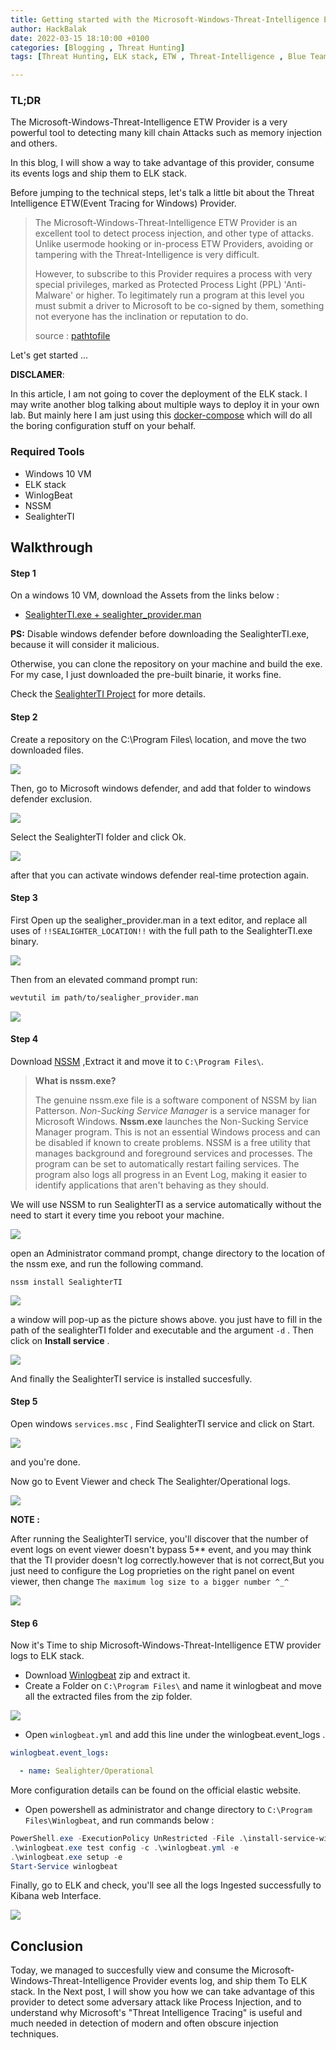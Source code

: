```yaml
---
title: Getting started with the Microsoft-Windows-Threat-Intelligence ETW Provider
author: HackBalak
date: 2022-03-15 18:10:00 +0100
categories: [Blogging , Threat Hunting]
tags: [Threat Hunting, ELK stack, ETW , Threat-Intelligence , Blue Teaming, Attack Detection]

---
```



### TL;DR

The Microsoft-Windows-Threat-Intelligence ETW Provider is a very powerful tool to detecting many kill chain Attacks such as memory injection and others.

In this blog, I will show a way to take advantage of this provider, consume its events logs and ship them to ELK stack.

Before jumping to the technical steps, let's talk a little bit about the Threat Intelligence ETW(Event Tracing for Windows) Provider.


> The Microsoft-Windows-Threat-Intelligence ETW Provider is an excellent tool to detect process injection, and other type of attacks. Unlike usermode hooking or in-process ETW Providers, avoiding or tampering with the Threat-Intelligence is very difficult.
> 
> However, to subscribe to this Provider requires a process with very special privileges, marked as Protected Process Light (PPL) 'Anti-Malware' or higher. To legitimately run a program at this level you must submit a driver to Microsoft to be co-signed by them, something not everyone has the inclination or reputation to do.
>
> source : [pathtofile](https://github.com/pathtofile/SealighterTI#overview)

Let's get started ...

**DISCLAMER**:


In this article, I am not going to cover the deployment of the ELK stack. I may write another blog talking about multiple ways to deploy it in your own lab. But mainly here I am just using this [docker-compose](https://github.com/deviantony/docker-elk) which will do all the boring configuration stuff on your behalf.


### Required Tools

*  Windows 10 VM
*  ELK stack
*  WinlogBeat
*  NSSM
*  SealighterTI


## Walkthrough


#### Step 1
On a windows 10 VM, download the Assets from the links below :

+ [SealighterTI.exe + sealighter_provider.man](https://github.com/pathtofile/SealighterTI/releases)

**PS:** Disable windows defender before downloading the SealighterTI.exe, because it will consider it malicious.

Otherwise, you can clone the repository on your machine and build the exe. For my case, I just downloaded the pre-built binarie, it works fine.

 Check the [SealighterTI Project](https://github.com/pathtofile/SealighterTI) for more details. 
 
 
#### Step 2

Create a repository on the C:\Program Files\ location, and move the two downloaded files.


<img src="https://github.com/HackBalak/Hackbalak.github.io/blob/main/_posts/Aseets/ETW-TI/1.png?raw=true">

Then, go to Microsoft windows defender, and add that folder to windows defender exclusion.

<img src="https://github.com/HackBalak/Hackbalak.github.io/blob/main/_posts/Aseets/ETW-TI/1-1.png?raw=true">

Select the SealighterTI folder and click Ok.

<img src="https://github.com/HackBalak/Hackbalak.github.io/blob/main/_posts/Aseets/ETW-TI/1-1-1.png?raw=true">

after that you can activate windows defender real-time protection again.


#### Step 3

First Open up the sealigher_provider.man in a text editor, and replace all uses of `!!SEALIGHTER_LOCATION!!` with the full path to the SealighterTI.exe binary.

<img src="https://github.com/HackBalak/Hackbalak.github.io/blob/main/_posts/Aseets/ETW-TI/2.png?raw=true">

 Then from an elevated command prompt run:

```bash
wevtutil im path/to/sealigher_provider.man
```

<img src="https://github.com/HackBalak/Hackbalak.github.io/blob/main/_posts/Aseets/ETW-TI/3.png?raw=true">


#### Step 4

Download [NSSM](https://nssm.cc/ci/nssm-2.24-101-g897c7ad.zip) ,Extract it and move it to `C:\Program Files\`.

> **What is nssm.exe?**
> 
> The genuine nssm.exe file is a software component of NSSM by Iian Patterson.
> *Non-Sucking Service Manager* is a service manager for Microsoft Windows. **Nssm.exe** launches the Non-Sucking Service Manager program. This is not an essential Windows process and can be disabled if known to create problems. NSSM is a free utility that manages background and foreground services and processes. The program can be set to automatically restart failing services. The program also logs all progress in an Event Log, making it easier to identify applications that aren't behaving as they should. 

We will use NSSM to run SealighterTI as a service automatically without the need to start it every time you reboot your machine.

<img src="https://github.com/HackBalak/Hackbalak.github.io/blob/main/_posts/Aseets/ETW-TI/4.png?raw=true">

open an Administrator command prompt, change directory to the location of the nssm exe, and run the following command.

`nssm install SealighterTI`

<img src="https://github.com/HackBalak/Hackbalak.github.io/blob/main/_posts/Aseets/ETW-TI/5.png?raw=true">

a window will pop-up as the picture shows above. you just have to fill in the path of the sealighterTI folder and executable and the argument `-d` . Then click on **Install service** .

<img src="https://github.com/HackBalak/Hackbalak.github.io/blob/main/_posts/Aseets/ETW-TI/5-1.png?raw=true">

And finally the SealighterTI service is installed succesfully.


#### Step 5

Open windows `services.msc` , Find SealighterTI service and click on Start.

<img src="https://github.com/HackBalak/Hackbalak.github.io/blob/main/_posts/Aseets/ETW-TI/6.png?raw=true">

and you're done.

Now go to Event Viewer and check The Sealighter/Operational logs.

<img src="https://github.com/HackBalak/Hackbalak.github.io/blob/main/_posts/Aseets/ETW-TI/7.png?raw=true">

**NOTE :** 

After running the SealighterTI service, you'll discover that the number of event logs on event viewer doesn't bypass 5** event, and you may think that the TI provider doesn't log correctly.however that is not correct,But you just need to configure the Log proprieties on the right panel on event viewer, then change `The maximum log size to a bigger number ^_^`


<img src="https://github.com/HackBalak/Hackbalak.github.io/blob/main/_posts/Aseets/ETW-TI/7-1.png?raw=true">



#### Step 6

Now it's Time to ship Microsoft-Windows-Threat-Intelligence ETW provider logs to ELK stack.

+ Download [Winlogbeat](https://www.elastic.co/fr/downloads/beats/winlogbeat) zip and extract it.
+ Create a Folder on `C:\Program Files\` and name it winlogbeat and move all the extracted files from the zip folder. 

<img src="https://github.com/HackBalak/Hackbalak.github.io/blob/main/_posts/Aseets/ETW-TI/a1.png?raw=true">

+ Open `winlogbeat.yml` and add this line under the winlogbeat.event_logs .

```yaml
winlogbeat.event_logs:

  - name: Sealighter/Operational
```
More configuration details can be found on the official elastic website.

+ Open powershell as administrator and change directory to `C:\Program Files\Winlogbeat`, and run commands below :

```powershell
PowerShell.exe -ExecutionPolicy UnRestricted -File .\install-service-winlogbeat.ps1
.\winlogbeat.exe test config -c .\winlogbeat.yml -e
.\winlogbeat.exe setup -e
Start-Service winlogbeat

```

Finally, go to ELK and check, you'll see all the logs Ingested successfully to Kibana web Interface.

<img src="https://github.com/HackBalak/Hackbalak.github.io/blob/main/_posts/Aseets/ETW-TI/last.png?raw=true">


## Conclusion

Today, we managed to succesfully view and consume the Microsoft-Windows-Threat-Intelligence Provider events log, and ship them To ELK stack. In the Next post, I will show you how we can take advantage of this provider to detect some adversary attack like Process Injection, and to understand why Microsoft's "Threat Intelligence Tracing" is useful and much needed in detection of modern and often obscure injection techniques.

